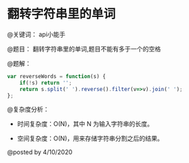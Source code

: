# 翻转字符串里的单词

@关键词： api小能手

@题目： 翻转字符串里的单词,题目不能有多于一个的空格

@题解：

```js
var reverseWords = function(s) {
    if(!s) return '';
    return s.split(' ').reverse().filter(v=>v).join(' ');
};
```

@复杂度分析：

- 时间复杂度：O(N)，其中 N 为输入字符串的长度。

- 空间复杂度：O(N)，用来存储字符串分割之后的结果。

@posted by 4/10/2020

